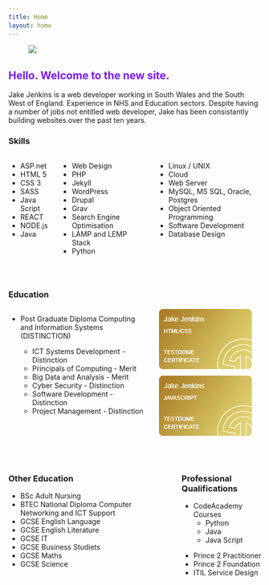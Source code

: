```yaml
---
title: Home
layout: home
---
```


<figure class="image is-fullwidth">
<img src="https://picsum.photos/1280/400"><br />
</figure>

<div class="content">

<h2 class="title is-2" style="color: #7918F2;">Hello. Welcome to the new site.</h2>
<p>
Jake Jenkins is a web developer working in South Wales and the South West of England. Experience in NHS and Education sectors. Despite having a number of jobs not entitled web developer, Jake has been consistantly building websites over the past ten years. 
</p>

<h3 class="subtitle is-3">Skills</h3>
<div class="columns">
  <div class="column">
    <ul>
<li>ASP.net</li>
<li>HTML 5</li>
<li>CSS 3</li>
<li>SASS</li>
<li>Java Script</li>
<li>REACT</li>
<li>NODE.js</li>
<li>Java</li>
</ul>
  </div>
  <div class="column">
    <ul>
<li>Web Design</li>
<li>PHP</li>
<li>Jekyll</li>
<li>WordPress</li>
<li>Drupal</li>
<li>Grav</li>
<li>Search Engine Optimisation</li>
<li>LAMP and LEMP Stack</li>
<li>Python</li>
</ul>
  </div>
  <div class="column">
<ul>
<li>Linux / UNIX</li>
<li>Cloud</li>
<li>Web Server</li>
<li>MySQL, MS SQL, Oracle, Postgres</li>
<li>Object Oriented Programming</li>
<li>Software Development</li>
<li>Database Design</li>
</ul>
  </div>
</div>
<p>&nbsp;</p>

<h3 class="subtitle is-3">Education</h3>
<div class="columns">
  <div class="column">
    <ul>
<li>Post Graduate Diploma Computing and Information Systems (DISTINCTION)</li>
<ul>
<li>ICT Systems Development - Distinction</li>
<li>Principals of Computing - Merit</li>
<li>Big Data and Analysis - Merit</li>
<li>Cyber Security - Distinction</li>
<li>Software Development - Distinction</li>
<li>Project Management - Distinction</li>
</ul>
</ul>
  </div>
  <div class="column">
    <a href="https://www.testdome.com/cert/db957d43b99c49dca1f84c69cb6f8519" alt="Verfiy HTML certificate"><img src="/assets/tdc_html.PNG" alt="Jake has passed the HTML/CSS test, ranking in the Top 10% "></a> &nbsp; 

<a href="https://www.testdome.com/cert/8a81666124a54bc49a7af8d38b118aaf" alt="Verify JavaScript Certificate">
<img src="/assets/tdc_javascript.PNG" alt="Jake has passed the JavaScript test, ranking in the Top 10% "></a>
  </div>
</div>

<p>&nbsp;</p>
<div class="columns">
  <div class="column">
<h3 class="subtitle is-3">Other Education</h3>
<ul>
<li>BSc Adult Nursing</li>
<li>BTEC National Diploma Computer Networking and ICT Support</li>
<li>GCSE English Language</li>
<li>GCSE English Literature</li>
<li>GCSE IT</li>
<li>GCSE Business Studiets</li>
<li>GCSE Maths</li>
<li>GCSE Science</li>
</ul>
  </div>
  <div class="column">
<h3 class="subtitle is-3">Professional Qualifications</h3>
<ul>
<li>CodeAcademy Courses
<ul>
<li>Python</li>
<li>Java</li>
<li>Java Script</li>
</ul>
</li>
</ul>
<ul>
<li>Prince 2 Practitioner</li>
<li>Prince 2 Foundation</li>
<li>ITIL Service Design</li>
</ul>
  </div>
</div>

</div>
<p>&nbsp;</p>